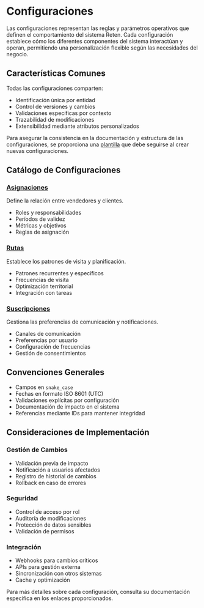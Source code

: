 # Configuraciones

Las configuraciones representan las reglas y parámetros operativos que definen el comportamiento del sistema Reten. Cada configuración establece cómo los diferentes componentes del sistema interactúan y operan, permitiendo una personalización flexible según las necesidades del negocio.

## Características Comunes

Todas las configuraciones comparten:

- Identificación única por entidad
- Control de versiones y cambios
- Validaciones específicas por contexto
- Trazabilidad de modificaciones
- Extensibilidad mediante atributos personalizados

Para asegurar la consistencia en la documentación y estructura de las configuraciones, se proporciona una [plantilla](./_template.md) que debe seguirse al crear nuevas configuraciones.

## Catálogo de Configuraciones

### [Asignaciones](./assignments/README.md)

Define la relación entre vendedores y clientes.

- Roles y responsabilidades
- Períodos de validez
- Métricas y objetivos
- Reglas de asignación


### [Rutas](./routes/README.md)

Establece los patrones de visita y planificación.

- Patrones recurrentes y específicos
- Frecuencias de visita
- Optimización territorial
- Integración con tareas


### [Suscripciones](./subscription/README.md)

Gestiona las preferencias de comunicación y notificaciones.

- Canales de comunicación
- Preferencias por usuario
- Configuración de frecuencias
- Gestión de consentimientos


## Convenciones Generales

- Campos en `snake_case`
- Fechas en formato ISO 8601 (UTC)
- Validaciones explícitas por configuración
- Documentación de impacto en el sistema
- Referencias mediante IDs para mantener integridad


## Consideraciones de Implementación

### Gestión de Cambios

- Validación previa de impacto
- Notificación a usuarios afectados
- Registro de historial de cambios
- Rollback en caso de errores

### Seguridad

- Control de acceso por rol
- Auditoría de modificaciones
- Protección de datos sensibles
- Validación de permisos

### Integración

- Webhooks para cambios críticos
- APIs para gestión externa
- Sincronización con otros sistemas
- Cache y optimización

Para más detalles sobre cada configuración, consulta su documentación específica en los enlaces proporcionados. 
